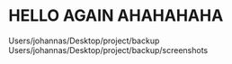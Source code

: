 <h1> HELLO AGAIN AHAHAHAHA </h1>

Users/johannas/Desktop/project/backup
Users/johannas/Desktop/project/backup/screenshots
